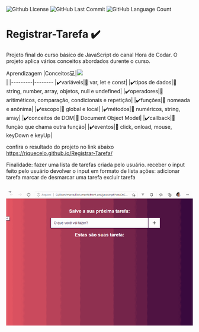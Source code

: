 <img alt="Github License" src="https://img.shields.io/github/license/Riquecelo/registrar-tarefa" /> <img alt="GitHub Last Commit" src="https://img.shields.io/github/last-commit/Riquecelo/registrar-tarefa" /> <img alt="GitHub Language Count" src="https://img.shields.io/github/languages/count/Riquecelo/registrar-tarefa" /> 
# Registrar-Tarefa ✔️

Projeto final do curso básico de JavaScript do canal Hora de Codar. O projeto aplica vários conceitos abordados durente o curso.<br>

Aprendizagem
|Conceitos:computer:|![](https://img.shields.io/badge/JavaScript-F7DF1E?style=for-the-badge&logo=javascript&logoColor=black)<br>|
|---------|--------
|✔️variáveis|📃 var, let e const|
|✔️tipos de dados|📃 string, number, array, objetos, null e undefined|
|✔️operadores|📃 aritiméticos, comparação, condicionais e repetição|
|✔️funções|📃 nomeada e anônima|
|✔️escopo|📃 global e local|
|✔️métodos|📃 numéricos, string, array|
|✔️conceitos de DOM|📃 Document Object Model|
|✔️callback|📃 função que chama outra função|
|✔️eventos|📃 click, onload, mouse, keyDown e keyUp|

confira o resultado do projeto no link abaixo <br>
https://riquecelo.github.io/Registrar-Tarefa/


Finalidade: 
fazer uma lista de tarefas criada pelo usuário.
receber o input feito pelo usuário
devolver o input em formato de lista 
ações:
adicionar tarefa
marcar de desmarcar uma tarefa
excluir tarefa
##
![](https://github.com/Riquecelo/Registrar-Tarefa/blob/main/gif/tarefaComJS.gif)
